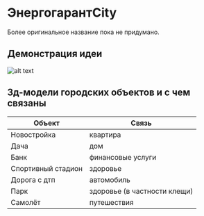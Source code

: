 # ЭнергогарантCity
Более оригинальное название пока не придумано.


## Демонстрация идеи
![alt text](image.png)


## 3д-модели городских объектов и с чем связаны
| Объект | Связь |
|---|---|
| Новостройка | квартира |
| Дача | дом |
| Банк | финансовые услуги |
| Спортивный стадион | здоровье |
| Дорога с дтп | автомобиль |
| Парк | здоровье (в частности клещи) |
| Самолёт | путешествия |

